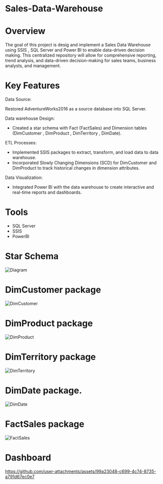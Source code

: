 # Sales-Data-Warehouse

# Overview
The goal of this project is desig and implement a Sales Data Warehouse using SSIS , SQL Server and Power BI to enable data-driven decision making.
This centralized repository will allow for comprehensive reporting, trend analysis, and data-driven decision-making for sales teams, business analysts, and management.

# Key Features

Data Source:

Restored AdventureWorks2016 as a source database into SQL Server. 

Data warehouse Design:

- Created a star schema with Fact (FactSales) and Dimension tables (DimCustomer , DimProduct , DimTerritory , DimDate).

ETL Processes: 

- Implemented SSIS packages to extract, transform, and load data to data warehouse.
- Incorporated Slowly Changing Dimensions (SCD) for DimCustomer and DimProduct to track historical changes in dimension attributes.

Data Visualization:

- Integrated Power BI with the data warehouse to create interactive and real-time reports and dashboards.

# Tools

- SQL Server 
- SSIS
- PowerBI

# Star Schema

![Diagram](https://github.com/user-attachments/assets/e5fde3b6-ea8d-4467-bf8e-5baf53b75192)

# DimCustomer package

![DimCustomer](https://github.com/user-attachments/assets/2ab373a0-5dc8-4686-9890-deb573a6dd05)

# DimProduct package

![DimProduct](https://github.com/user-attachments/assets/9ce217cb-2efd-4c46-a7a1-fbff24605ab5)

# DimTerritory package

![DimTerritory](https://github.com/user-attachments/assets/aedfc116-a365-439c-965b-3443606e144b)

# DimDate package.

![DimDate](https://github.com/user-attachments/assets/7aa4a825-87ad-42fa-849b-bdd7ebe76205)

# FactSales package

![FactSales](https://github.com/user-attachments/assets/00e43043-7086-42b2-97d8-a844759eb5c8)

# Dashboard

https://github.com/user-attachments/assets/99a23048-c699-4c74-8735-a791d67ec0e7



